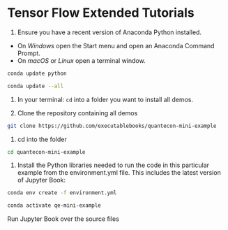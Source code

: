 # Tensor Flow Extended Tutorials

1. Ensure you have a recent version of Anaconda Python installed.

  - On *Windows* open the Start menu and open an Anaconda Command Prompt. 
  - On *macOS* or *Linux* open a terminal window.

```bash
conda update python
```

```bash
conda update --all
```

1. In your terminal: `cd` into a folder you want to install all demos.


1. Clone the repository containing all demos

```bash
git clone https://github.com/executablebooks/quantecon-mini-example
```

1. cd into the folder

```bash
cd quantecon-mini-example
```

1. Install the Python libraries needed to run the code in this particular example from the environment.yml file. This includes the latest version of Jupyter Book:

```bash
conda env create -f environment.yml
```

```bash
conda activate qe-mini-example
```


Run Jupyter Book over the source files


